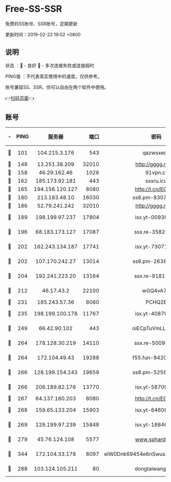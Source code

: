 # Free-SS-SSR

免费的SS账号、SSR账号，定期更新

更新时间：2019-02-22 19:02 +0800

## 说明

状态     ：🙂 - 良好 🙁 - 多次连接失败或连接超时

PING值   ：不代表真实使用中的速度，仅供参考。

账号兼容SS、SSR，你可以自由在两个软件中使用。

👉[扫码页面](https://liesauer.github.io/free-ss-ssr.github.io/)👈

## 账号

|-|PING|服务器|端口|密码|加密方式|区域|
|:----:|:----:|:-----:|-----:|:----:|:----:|:----:|
|🙂|101|104.215.3.176|543|qazwsxedc|aes-256-gcm|JP|
|🙂|148|13.251.38.209|32010|http://gggg.rocks|chacha20|SG|
|🙂|158|46.29.162.46|1026|91vpn.cf|rc4-md5|RU|
|🙂|162|185.173.92.181|443|sssru.icu|rc4-md5|RU|
|🙂|165|194.156.120.127|8080|http://t.cn/EGJIyrl|rc4-md5|RU|
|🙂|180|213.183.48.10|16030|ss8.pm-83073049|rc4-md5|RU|
|🙂|186|52.79.241.242|32010|http://gggg.rocks|chacha20|KR|
|🙂|189|198.199.97.237|17804|isx.yt-00938684|aes-256-cfb|US|
|🙂|196|68.183.173.127|17087|ssx.re-35825697|aes-256-cfb|US|
|🙂|202|162.243.134.187|17741|isx.yt-73071395|aes-256-cfb|US|
|🙂|202|107.170.242.27|13014|ss8.pm-26383123|aes-256-cfb|US|
|🙂|204|192.241.223.20|13164|ssx.re-91817588|aes-256-cfb|US|
|🙂|212|46.17.43.2|22100|wGQ4vA7D|aes-256-gcm|RU|
|🙂|231|185.243.57.36|8080|PCHQ2E|rc4-md5|US|
|🙂|235|198.199.100.178|11767|isx.yt-40879146|aes-256-cfb|US|
|🙂|249|66.42.90.102|443|oiECpTuVmLLxk4Ts|aes-256-cfb|US|
|🙂|264|178.128.30.219|14110|ssx.re-50095618|aes-256-cfb|SG|
|🙂|264|172.104.49.43|19288|f55.fun-84203624|aes-256-cfb|SG|
|🙂|266|128.199.154.243|19659|ss8.pm-52569883|aes-256-cfb|SG|
|🙂|266|206.189.82.176|13770|isx.yt-58709121|aes-256-cfb|SG|
|🙂|267|64.137.160.203|8080|http://t.cn/EGJIyrl|rc4-md5|CA|
|🙂|268|159.65.133.204|15903|isx.yt-64608390|aes-256-cfb|SG|
|🙂|269|128.199.97.239|15848|isx.yt-18846898|aes-256-cfb|SG|
|🙂|279|45.76.124.108|5577|www.sphard.com|aes-256-cfb|AU|
|🙂|344|172.104.33.178|8097|eIW0Dnk69454e6nSwuspv9DmS201tQ0D|aes-256-cfb|SG|
|🙂|288|103.124.105.211|80|dongtaiwang.com|aes-256-cfb|US|
